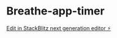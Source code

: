 # Breathe-app-timer

[Edit in StackBlitz next generation editor ⚡️](https://stackblitz.com/~/github.com/Sergiomendozer/Breathe-app-timer)